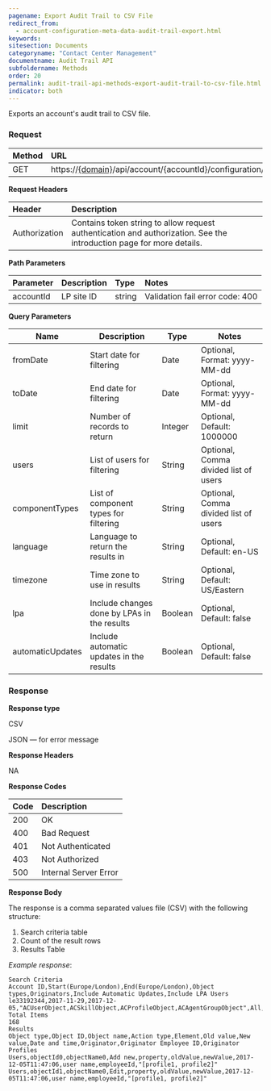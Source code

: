 ```yaml
---
pagename: Export Audit Trail to CSV File
redirect_from:
  - account-configuration-meta-data-audit-trail-export.html
keywords:
sitesection: Documents
categoryname: "Contact Center Management"
documentname: Audit Trail API
subfoldername: Methods
order: 20
permalink: audit-trail-api-methods-export-audit-trail-to-csv-file.html
indicator: both
---
```


Exports an account's audit trail to CSV file.

### Request

| Method | URL |
| :-------- | :------ |
| GET | https://[{domain}](/agent-domain-domain-api.html)/api/account/{accountId}/configuration/metadata/audit/export |

**Request Headers**

| Header | Description |
| :------- | :-------------- |
|Authorization | Contains token string to allow request authentication and authorization. See the introduction page for more details. |



**Path Parameters**

|Parameter|  Description|  Type|  Notes|
|:----------|  :--------------|  :--------------|  :---|
|accountId|  LP site ID|  string |  Validation fail error code: 400 |

**Query Parameters**

| Name            | Description                                                                  | Type    | Notes                                          |
|-----------------|------------------------------------------------------------------------------|---------|------------------------------------------------|
|fromDate|Start date for filtering|Date|Optional, Format: yyyy-MM-dd|
|toDate|End date for filtering|Date|Optional, Format: yyyy-MM-dd|
|limit|Number of records to return|Integer|Optional, Default: 1000000|
|users|List of users for filtering|String|Optional, Comma divided list of users|
|componentTypes|List of component types for filtering|String|Optional, Comma divided list of users|
|language|Language to return the results in|String|Optional, Default: en-US|
|timezone|Time zone to use in results|String|Optional, Default: US/Eastern|
|lpa|Include changes done by LPAs in the results|Boolean|Optional, Default: false|
|automaticUpdates|Include automatic updates in the results|Boolean|Optional, Default: false|

### Response

**Response type**

CSV

JSON — for error message

**Response Headers**

NA

**Response Codes**

| Code | Description |
| :----- | :------------ |
| 200 | OK |
| 400 | Bad Request |
| 401 | Not Authenticated |
| 403 | Not Authorized |
| 500 | Internal Server Error |

**Response Body**

The response is a comma separated values file (CSV) with the following structure:

1. Search criteria table
2. Count of the result rows
3. Results Table

_Example response_:

```
Search Criteria
Account ID,Start(Europe/London),End(Europe/London),Object types,Originators,Include Automatic Updates,Include LPA Users
le33192344,2017-11-29,2017-12-05,"ACUserObject,ACSkillObject,ACProfileObject,ACAgentGroupObject",All,true,true
Total Items
168
Results
Object type,Object ID,Object name,Action type,Element,Old value,New value,Date and time,Originator,Originator Employee ID,Originator Profiles
Users,objectId0,objectName0,Add new,property,oldValue,newValue,2017-12-05T11:47:06,user name,employeeId,"[profile1, profile2]"
Users,objectId1,objectName0,Edit,property,oldValue,newValue,2017-12-05T11:47:06,user name,employeeId,"[profile1, profile2]"
```
